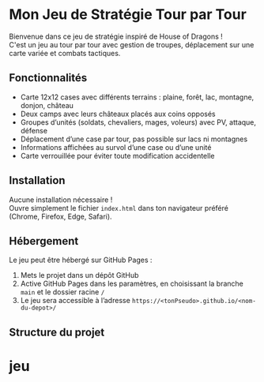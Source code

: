 # Mon Jeu de Stratégie Tour par Tour

Bienvenue dans ce jeu de stratégie inspiré de House of Dragons !  
C'est un jeu au tour par tour avec gestion de troupes, déplacement sur une carte variée et combats tactiques.

## Fonctionnalités

- Carte 12x12 cases avec différents terrains : plaine, forêt, lac, montagne, donjon, château
- Deux camps avec leurs châteaux placés aux coins opposés
- Groupes d’unités (soldats, chevaliers, mages, voleurs) avec PV, attaque, défense
- Déplacement d’une case par tour, pas possible sur lacs ni montagnes
- Informations affichées au survol d’une case ou d’une unité
- Carte verrouillée pour éviter toute modification accidentelle

## Installation

Aucune installation nécessaire !  
Ouvre simplement le fichier `index.html` dans ton navigateur préféré (Chrome, Firefox, Edge, Safari).

## Hébergement

Le jeu peut être hébergé sur GitHub Pages :  
1. Mets le projet dans un dépôt GitHub  
2. Active GitHub Pages dans les paramètres, en choisissant la branche `main` et le dossier racine `/`  
3. Le jeu sera accessible à l’adresse `https://<tonPseudo>.github.io/<nom-du-depot>/`

## Structure du projet

# jeu
